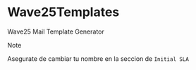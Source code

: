 # Wave25Templates
Wave25 Mail Template Generator

> [!Note]
> Asegurate de cambiar tu nombre en la seccion de `Initial SLA`
